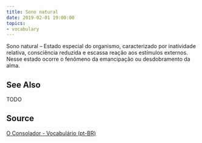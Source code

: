```yaml
---
title: Sono natural
date: 2019-02-01 19:00:00
topics:
- vocabulary
---
```


Sono natural – Estado especial do organismo, caracterizado por inatividade relativa, consciência reduzida e escassa reação aos estímulos externos. Nesse estado ocorre o fenômeno da emancipação ou desdobramento da alma.

## See Also
TODO

## Source
[O Consolador - Vocabulário (pt-BR)](http://www.oconsolador.com.br/linkfixo/vocabulario/principal.html)
